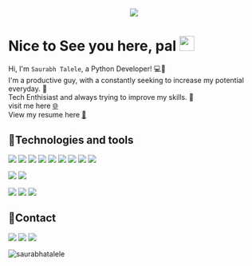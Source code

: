 <h1 align="center">
  <a href="https://git.io/typing-svg">
    <img src="https://readme-typing-svg.herokuapp.com?size=40&width=500&height=60&lines=print+(%22H3770+COD3R5%22)" style="display: inline">
  </a>
</h1>

# Nice to See you here, pal <img src="https://raw.githubusercontent.com/aemmadi/aemmadi/master/wave.gif" width="30px">
Hi, I'm `Saurabh Talele`, a Python Developer! 💻🐍 <br>
I'm a productive guy, with a constantly seeking to increase my potential everyday. 🥇<br> 
Tech Enthisiast and always trying to improve my skills. 🧠
<br>
visit me here  <a href="https://saurabhtalele.vercel.app">🌐</a>
<br>
View my resume here <a href="https://resumesaurabhatalele.vercel.app/"> 📰</a>

## 🤖Technologies and tools
<image src="https://img.shields.io/badge/Python-3776AB?style=for-the-badge&logo=python&logoColor=black"> <image src="https://img.shields.io/badge/HTML5-E34F26?style=for-the-badge&logo=html5&logoColor=white"> <img src="https://img.shields.io/badge/CSS3-1572B6?style=for-the-badge&logo=css3&logoColor=white"> <image src="https://img.shields.io/badge/C-00599C?style=for-the-badge&logo=c&logoColor=white"> <image src="https://img.shields.io/badge/C%2B%2B-00599C?style=for-the-badge&logo=c%2B%2B&logoColor=white"> <image src="https://img.shields.io/badge/Java-ED8B00?style=for-the-badge&logo=java&logoColor=white">
<image src="https://img.shields.io/badge/JavaScript-323330?style=for-the-badge&logo=javascript&logoColor=F7DF1E">
<image src="https://img.shields.io/badge/React-20232A?style=for-the-badge&logo=react&logoColor=61DAFB">
<image src="https://img.shields.io/badge/Django-092E20?style=for-the-badge&logo=django&logoColor=white">
  

<image src="https://img.shields.io/badge/Windows-0078D6?style=for-the-badge&logo=windows&logoColor=white">  <image src="https://img.shields.io/badge/Ubuntu-E95420?style=for-the-badge&logo=ubuntu&logoColor=white"> 


<image src="https://img.shields.io/badge/Visual_Studio_Code-0078D4?style=for-the-badge&logo=visual%20studio%20code&logoColor=white">  <image src="https://img.shields.io/badge/sublime_text-%23575757.svg?&style=for-the-badge&logo=sublime-text&logoColor=important"> <image src="https://img.shields.io/badge/pycharm-143?style=for-the-badge&logo=pycharm&logoColor=black&color=black&labelColor=green">
<!-- 
## 📈Statistics
<image src="https://github-readme-stats.vercel.app/api?username=SaurabhATalele&show_icons=true&theme=tokyonight"> -->
  
## 📱Contact
<a href="mailto:saurbhatalele@gmail.com"><img src="https://img.shields.io/badge/Gmail-D14836?style=for-the-badge&logo=gmail&logoColor=white"></a>
<a href="https://www.linkedin.com/in/saurabhatalele/"><img src="https://img.shields.io/badge/LinkedIn-0077B5?style=for-the-badge&logo=linkedin&logoColor=white"></a>
<a href="https://github.com/SaurabhATalele"><img src="https://img.shields.io/badge/GitHub-100000?style=for-the-badge&logo=github&logoColor=white"></a>

<p><img align="center" src="https://github-readme-stats.vercel.app/api/top-langs?username=saurabhatalele&show_icons=true&locale=en&layout=compact" alt="saurabhatalele" /></p>
